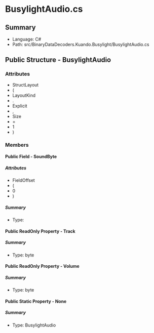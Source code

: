 ﻿# BusylightAudio.cs

## Summary

* Language: C#
* Path: src/BinaryDataDecoders.Kuando.Busylight/BusylightAudio.cs

## Public Structure - BusylightAudio

### Attributes

 - StructLayout
 - (
 - LayoutKind
 - .
 - Explicit
 - ,
 - Size
 - =
 - 1
 - )

### Members

#### Public Field - SoundByte

##### Attributes

 - FieldOffset
 - (
 - 0
 - )

##### Summary

 * Type: 

#### Public ReadOnly Property - Track

##### Summary

 * Type: byte 

#### Public ReadOnly Property - Volume

##### Summary

 * Type: byte 

#### Public Static Property - None

##### Summary

 * Type: BusylightAudio 

